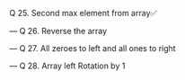 Q 25. Second max element from array✅

— Q 26. Reverse the array

— Q 27. All zeroes to left and all ones to right

— Q 28. Array left Rotation by 1
